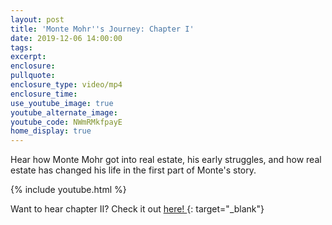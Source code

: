 ```yaml
---
layout: post
title: 'Monte Mohr''s Journey: Chapter I'
date: 2019-12-06 14:00:00
tags:
excerpt:
enclosure:
pullquote:
enclosure_type: video/mp4
enclosure_time:
use_youtube_image: true
youtube_alternate_image:
youtube_code: NWmRMkfpayE
home_display: true
---
```


Hear how Monte Mohr got into real estate, his early struggles, and how real estate has changed his life in the first part of Monte's story.&nbsp;

{% include youtube.html %}

Want to hear chapter II? Check it out [here\!&nbsp;](https://nashvillerealestatemastermind.com/monte-mohrs-journey-chapter-ii.html){: target="_blank"}
